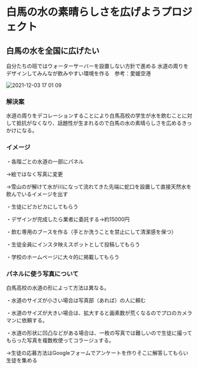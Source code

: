 
# 白馬の水の素晴らしさを広げようプロジェクト
## 白馬の水を全国に広げたい

自分たちの班ではウォーターサーバーを設置しない方針で進める
水道の周りをデザインしてみんなが飲みやすい環境を作る　参考：愛媛空港



![2021-12-03 17 01 09](https://user-images.githubusercontent.com/91592893/145173312-5e79ddb2-008b-4a03-9a6b-09b233fc7b76.jpg)









### 解決案
水道の周りをデコレーションすることにより白馬高校の学生が水を飲むことに対して抵抗がなくなり、話題性が生まれるので白馬の水の素晴らしさを広めるきっかけになる。

### イメージ
・各階ごとの水道の一部にパネル

→絵ではなく写真に変更

→雪山のが解けて水が川になって流れてきた先端に蛇口を設置して直接天然水を飲んでいるイメージを出す

・生徒にピカピカにしてもらう

・デザインが完成したら業者に委託する→約15000円

・飲む専用のブースを作る（手とか洗うことを禁止にして清潔感を保つ）

・生徒全員にインスタ映えスポットとして投稿してもらう

・学校のホームページに大々的に掲載してもらう

### パネルに使う写真について

白馬高校の水道の形によって方法は異なる。

・水道のサイズが小さい場合は写真部（あれば）の人に頼む

・水道のサイズが大きい場合は、拡大すると画素数が荒くなるのでプロのカメラマンに依頼する。

・水道の形状に凹凸などがある場合は、一枚の写真では難しいので生徒に撮ってもらった写真を複数枚使ってコラージュする。

→生徒の応募方法はGoogleフォームでアンケートを作りそこに解答してもらい生徒を集める






